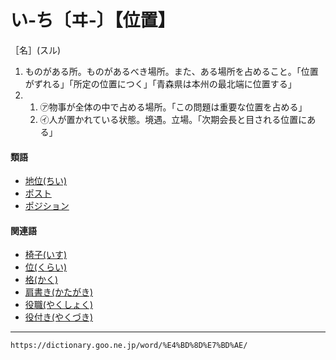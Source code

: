 # い‐ち〔ヰ‐〕【位置】

［名］(スル)

1. ものがある所。ものがあるべき場所。また、ある場所を占めること。「位置がずれる」「所定の位置につく」「青森県は本州の最北端に位置する」
2. 
    1. ㋐物事が全体の中で占める場所。「この問題は重要な位置を占める」
    2. ㋑人が置かれている状態。境遇。立場。「次期会長と目される位置にある」
        

#### 類語

-   [地位(ちい)](https://dictionary.goo.ne.jp/word/%E5%9C%B0%E4%BD%8D/#jn-140860)
-   [ポスト](https://dictionary.goo.ne.jp/word/%E3%83%9D%E3%82%B9%E3%83%88/#jn-204072)
-   [ポジション](https://dictionary.goo.ne.jp/word/%E3%83%9D%E3%82%B8%E3%82%B7%E3%83%A7%E3%83%B3/#jn-203861)

#### 関連語

-   [椅子(いす)](https://dictionary.goo.ne.jp/word/%E6%A4%85%E5%AD%90/#jn-11550)
-   [位(くらい)](https://dictionary.goo.ne.jp/word/%E4%BD%8D_%28%E3%81%8F%E3%82%89%E3%81%84%29/#jn-63282)
-   [格(かく)](https://dictionary.goo.ne.jp/word/%E6%A0%BC_%28%E3%81%8B%E3%81%8F%29/#jn-38473)
-   [肩書き(かたがき)](https://dictionary.goo.ne.jp/word/%E8%82%A9%E6%9B%B8/#jn-41737)
-   [役職(やくしょく)](https://dictionary.goo.ne.jp/word/%E5%BD%B9%E8%81%B7/#jn-221424)
-   [役付き(やくづき)](https://dictionary.goo.ne.jp/word/%E5%BD%B9%E4%BB%98/#jn-221473)

---
`https://dictionary.goo.ne.jp/word/%E4%BD%8D%E7%BD%AE/`